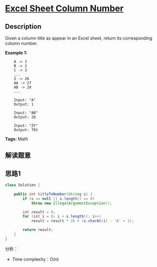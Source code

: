 # [Excel Sheet Column Number][title]

## Description

Given a column title as appear in an Excel sheet, return its corresponding column number.

**Example 1:**

```
    A -> 1
    B -> 2
    C -> 3
    ...
    Z -> 26
    AA -> 27
    AB -> 28 
    ...
    
    Input: "A"
    Output: 1
    
    Input: "AB"
    Output: 28
    
    Input: "ZY"
    Output: 701
```

**Tags:** Math


## 解读题意

## 思路1 

```java
class Solution { 
  
    public int titleToNumber(String s) {
        if (s == null || s.length() == 0)
            throw new IllegalArgumentException();

        int result = 0;
        for (int i = 0; i < s.length(); i++)
            result = result * 26 + (s.charAt(i) - 'A' + 1);

        return result;
    }
}
```
分析：
- Time complexity：O(n)

[title]: https://leetcode.com/problems/excel-sheet-column-number/